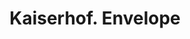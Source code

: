 ---
doi: 10.7916/D8W96N5K
date_other: '1910'
date_other_textual: '1910'
form: printed ephemera
genre:
- Envelopes
name:
- Kaiserhof
object_in_context_url: https://biggert.cul.columbia.edu/items/view/ave_biggert_00214
subject_hierarchical_geographic:
- Chicago, Illinois, United States
subject_name:
- Kaiserhof
title: Kaiserhof. Envelope
sort_title: Kaiserhof. Envelope
call_number: ave_biggert_00214
coordinates:
- 41.83694444444445,-87.68472222222222
pid: ave_biggert_00214
identifiers: ave_biggert_00214
thumbnail: false
permalink: /biggert/ave_biggert_00214/
layout: iiif-image-page
---
